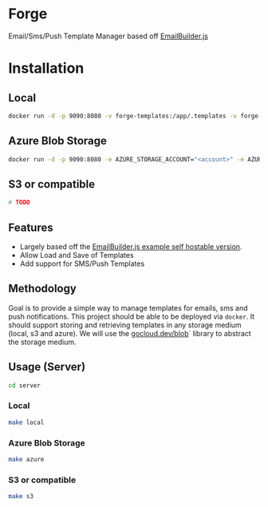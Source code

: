 # Forge

Email/Sms/Push Template Manager based off [EmailBuilder.js](https://www.usewaypoint.com/open-source/emailbuilderjs)

# Installation

## Local

```bash
docker run -d -p 9090:8080 -v forge-templates:/app/.templates -v forge-images:/app/.images --name forge ghcr.io/skumarspace/forge:main --url=file://../.templates --imageUrl=file://../.images
```

## Azure Blob Storage

```bash
docker run -d -p 9090:8080 -e AZURE_STORAGE_ACCOUNT="<account>" -e AZURE_STORAGE_KEY="<key>" --name forge ghcr.io/skumarspace/forge:main --url=azure://test --imageUrl=azure://images
```

## S3 or compatible

```bash
# TODO
```

## Features

- Largely based off the [EmailBuilder.js example self hostable version](https://github.com/usewaypoint/email-builder-js/tree/main/packages/editor-sample).
- Allow Load and Save of Templates
- Add support for SMS/Push Templates

## Methodology

Goal is to provide a simple way to manage templates for emails, sms and push notifications. This project should be able to be deployed via `docker`.
It should support storing and retrieving templates in any storage medium (local, s3 and azure). We will use the [gocloud.dev/blob](gocloud.dev/blob)` library to abstract the storage medium.

## Usage (Server)

```bash
cd server
```

### Local

```bash
make local
```

### Azure Blob Storage

```bash
make azure
```

### S3 or compatible

```bash
make s3
```

